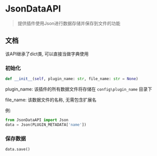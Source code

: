 # JsonDataAPI

> 提供插件使用Json进行数据存储并保存到文件的功能

## 文档

该API继承了dict类, 可以直接当做字典使用

### 初始化

```python
def __init__(self, plugin_name: str, file_name: str = None)
```

plugin_name: 该插件的所有数据文件将存储在 `config\plugin_name` 目录下

file_name: 该数据文件的名称, 无需包含扩展名

例:

```python
from JsonDataAPI import Json
data = Json(PLUGIN_METADATA['name'])
```

### 保存数据

```python
data.save()
```
